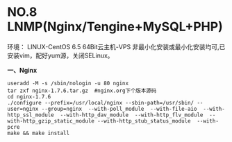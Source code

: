 # NO.8 LNMP(Nginx/Tengine+MySQL+PHP)

环境：
LINUX-CentOS 6.5 64Bit云主机-VPS 非最小化安装或最小化安装均可,已安装vim，配好yum源，关闭SELinux。

**一、Nginx**
```
useradd -M -s /sbin/nologin -u 80 nginx
tar zxf nginx-1.7.6.tar.gz  #nginx.org下个版本源码
cd nginx-1.7.6
./configure --prefix=/usr/local/nginx --sbin-path=/usr/sbin/ --user=nginx --group=nginx  --with-poll_module  --with-file-aio  --with-http_ssl_module  --with-http_dav_module  --with-http_flv_module  --with-http_gzip_static_module --with-http_stub_status_module  --with-pcre
make && make install
```

